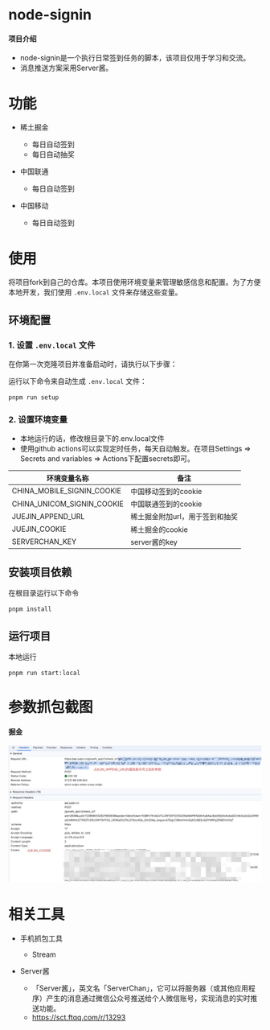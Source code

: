# node-signin

#### 项目介绍
* node-signin是一个执行日常签到任务的脚本，该项目仅用于学习和交流。
* 消息推送方案采用Server酱。

# 功能

* 稀土掘金
    * 每日自动签到
    * 每日自动抽奖

* 中国联通
    * 每日自动签到

* 中国移动
    * 每日自动签到

# 使用

将项目fork到自己的仓库。本项目使用环境变量来管理敏感信息和配置。为了方便本地开发，我们使用 `.env.local` 文件来存储这些变量。

## 环境配置

### 1. 设置 `.env.local` 文件

在你第一次克隆项目并准备启动时，请执行以下步骤：

运行以下命令来自动生成 `.env.local` 文件：

```bash
pnpm run setup
```

### 2. 设置环境变量

- 本地运行的话，修改根目录下的.env.local文件
- 使用github actions可以实现定时任务，每天自动触发。在项目Settings => Secrets and variables => Actions下配置secrets即可。

| 环境变量名称 | 备注 |
| --- | --- |
| CHINA_MOBILE_SIGNIN_COOKIE | 中国移动签到的cookie |
| CHINA_UNICOM_SIGNIN_COOKIE | 中国联通签到的cookie |
| JUEJIN_APPEND_URL | 稀土掘金附加url，用于签到和抽奖 |
| JUEJIN_COOKIE | 稀土掘金的cookie |
| SERVERCHAN_KEY | server酱的key |

## 安装项目依赖

在根目录运行以下命令

```
pnpm install
```

## 运行项目

本地运行
```
pnpm run start:local
```

# 参数抓包截图

#### 掘金

![掘金相关参数](public/images/juejin.jpg)

# 相关工具

* 手机抓包工具
    * Stream

* Server酱
    * 「Server酱」，英文名「ServerChan」，它可以将服务器（或其他应用程序）产生的消息通过微信公众号推送给个人微信账号，实现消息的实时推送功能。
    * https://sct.ftqq.com/r/13293
